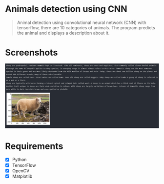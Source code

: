 # Animals detection using CNN
> Animal detection using convolutional neural network (CNN) with tensorflow, there are 10 categories of animals. The program predicts the animal and displays a description about it.

# Screenshots
![Main menu](screenshots/prediction.png)

# Requirements
- [x] Python
- [x] TensorFlow
- [x] OpenCV
- [x] Matplotlib
